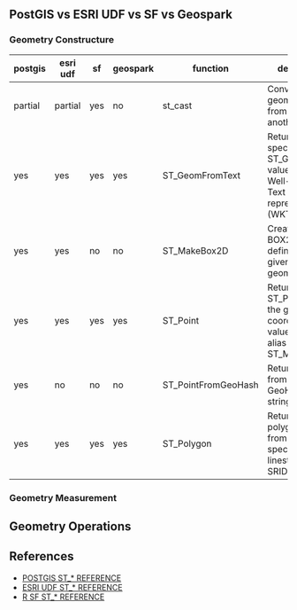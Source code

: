 ## PostGIS vs ESRI UDF vs SF vs Geospark

### Geometry Constructure

postgis|esri udf|sf|geospark|function| definition
---|---|---|---|---|---
partial|partial|yes|no|st_cast| Convert the geometry type from one to another
yes|yes|yes|yes|ST_GeomFromText | Return a specified ST_Geometry value from Well-Known Text representation (WKT).
yes|yes|no|no|ST_MakeBox2D | Creates a BOX2D defined by the given point geometries.
yes|yes|yes|yes|ST_Point | Returns an ST_Point with the given coordinate values. OGC alias for ST_MakePoint.
yes|no|no|no|ST_PointFromGeoHash | Return a point from a GeoHash string.
yes|yes|yes|yes|ST_Polygon | Returns a polygon built from the specified linestring and SRID.


### Geometry Measurement

## Geometry Operations

## References

* [POSTGIS ST_* REFERENCE](https://postgis.net/docs/reference.html)
* [ESRI UDF ST_* REFERENCE](https://github.com/Esri/spatial-framework-for-hadoop/wiki/UDF-Documentation)
* [R SF ST_* REFERENCE](https://github.com/rstudio/cheatsheets/raw/master/sf.pdf)


